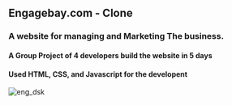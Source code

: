 <h2> Engagebay.com - Clone </h2>
<h3> A website for managing and Marketing The business. </h3>
<h4> A Group Project of 4 developers build the website in 5 days </h4>
<h4> Used HTML, CSS, and Javascript for the developent </h4>


![eng_dsk](https://user-images.githubusercontent.com/80110392/213511765-8deba6f8-f7bb-4304-a833-9f7dee7c7575.gif)
